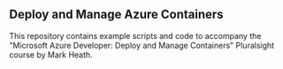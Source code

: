 ## Deploy and Manage Azure Containers

This repository contains example scripts and code to accompany the "Microsoft Azure Developer: Deploy and Manage Containers" Pluralsight course by Mark Heath.